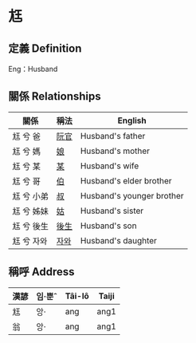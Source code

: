 # 尪
## 定義 Definition




Eng：Husband

## 關係 Relationships

關係 | 稱法 | English
--- | --- | --- 
尪 兮 爸 | [阮官](member57.md) | Husband's father
尪 兮 媽 | [娘](member58.md) | Husband's mother
尪 兮 某 | [某](member18.md) | Husband's wife
尪 兮 哥 | [伯](member59.md) | Husband's elder brother
尪 兮 小弟 | [叔](member60.md) | Husband's younger brother
尪 兮 姊妹 | [姑](member61.md) | Husband's sister
尪 兮 後生 | [後生](member19.md) | Husband's son
尪 兮 자와 | [자와](member20.md) | Husband's daughter


## 稱呼 Address

漢諺 | 임·뿐ˆ | Tâi-lô | Taiji
--- | --- | --- | --- 
尪 | 앙· | ang | ang1 
翁 | 앙· | ang | ang1 
